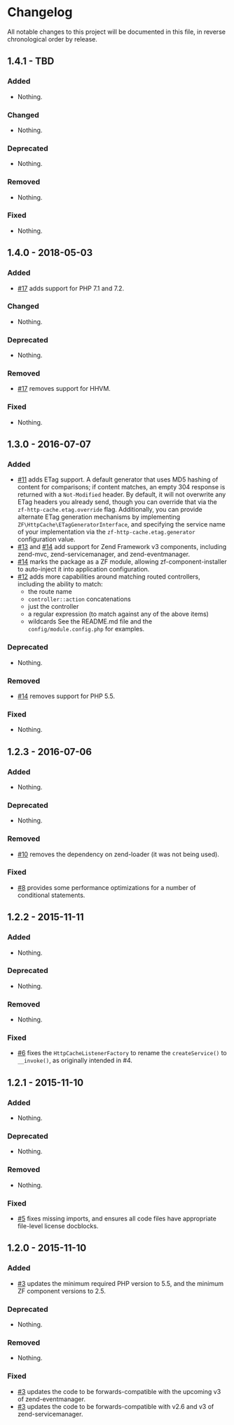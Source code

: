 # Changelog

All notable changes to this project will be documented in this file, in reverse chronological order by release.

## 1.4.1 - TBD

### Added

- Nothing.

### Changed

- Nothing.

### Deprecated

- Nothing.

### Removed

- Nothing.

### Fixed

- Nothing.

## 1.4.0 - 2018-05-03

### Added

- [#17](https://github.com/zfcampus/zf-http-cache/pull/17) adds support for PHP 7.1 and 7.2.

### Changed

- Nothing.

### Deprecated

- Nothing.

### Removed

- [#17](https://github.com/zfcampus/zf-http-cache/pull/17) removes support for HHVM.

### Fixed

- Nothing.

## 1.3.0 - 2016-07-07

### Added

- [#11](https://github.com/zfcampus/zf-http-cache/pull/11) adds ETag support.
  A default generator that uses MD5 hashing of content for comparisons; if
  content matches, an empty 304 response is returned with a `Not-Modified`
  header. By default, it will not overwrite any ETag headers you already send,
  though you can override that via the `zf-http-cache.etag.override` flag.
  Additionally, you can provide alternate ETag generation mechanisms by
  implementing `ZF\HttpCache\ETagGeneratorInterface`, and specifying the service
  name of your implementation via the `zf-http-cache.etag.generator`
  configuration value.
- [#13](https://github.com/zfcampus/zf-http-cache/pull/13) and
  [#14](https://github.com/zfcampus/zf-http-cache/pull/14) add support for Zend
  Framework v3 components, including zend-mvc, zend-servicemanager, and
  zend-eventmanager.
- [#14](https://github.com/zfcampus/zf-http-cache/pull/14) marks the package as
  a ZF module, allowing zf-component-installer to auto-inject it into
  application configuration.
- [#12](https://github.com/zfcampus/zf-http-cache/pull/12) adds more
  capabilities around matching routed controllers, including the ability to
  match:
  - the route name
  - `controller::action` concatenations
  - just the controller
  - a regular expression (to match against any of the above items)
  - wildcards
  See the README.md file and the `config/module.config.php` for examples.

### Deprecated

- Nothing.

### Removed

- [#14](https://github.com/zfcampus/zf-http-cache/pull/14) removes support for
  PHP 5.5.

### Fixed

- Nothing.

## 1.2.3 - 2016-07-06

### Added

- Nothing.

### Deprecated

- Nothing.

### Removed

- [#10](https://github.com/zfcampus/zf-http-cache/pull/10) removes the
  dependency on zend-loader (it was not being used).

### Fixed

- [#8](https://github.com/zfcampus/zf-http-cache/pull/8) provides some
  performance optimizations for a number of conditional statements.

## 1.2.2 - 2015-11-11

### Added

- Nothing.

### Deprecated

- Nothing.

### Removed

- Nothing.

### Fixed

- [#6](https://github.com/zfcampus/zf-http-cache/pull/6) fixes the
  `HttpCacheListenerFactory` to rename the `createService()` to `__invoke()`,
  as originally intended in #4.

## 1.2.1 - 2015-11-10

### Added

- Nothing.

### Deprecated

- Nothing.

### Removed

- Nothing.

### Fixed

- [#5](https://github.com/zfcampus/zf-http-cache/pull/5) fixes missing imports,
  and ensures all code files have appropriate file-level license docblocks.

## 1.2.0 - 2015-11-10

### Added

- [#3](https://github.com/zfcampus/zf-http-cache/pull/3) updates the minimum
  required PHP version to 5.5, and the minimum ZF component versions to 2.5.

### Deprecated

- Nothing.

### Removed

- Nothing.

### Fixed

- [#3](https://github.com/zfcampus/zf-http-cache/pull/3) updates the code to
  be forwards-compatible with the upcoming v3 of zend-eventmanager.
- [#3](https://github.com/zfcampus/zf-http-cache/pull/3) updates the code to
  be forwards-compatible with v2.6 and v3 of zend-servicemanager.
